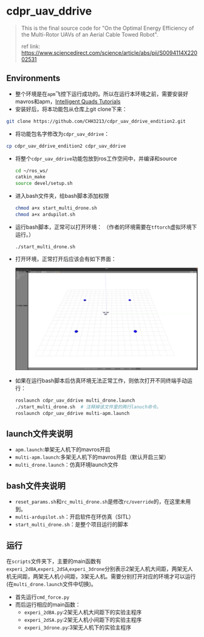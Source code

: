 # cdpr_uav_ddrive

> This is the final source code for "On the Optimal Energy Efficiency of the Multi-Rotor UAVs of an Aerial Cable Towed Robot".
> 
> ref link: https://www.sciencedirect.com/science/article/abs/pii/S0094114X22002531

## Environments
- 整个环境是在`apm`飞控下运行成功的。所以在运行本环境之前，需要安装好mavros和apm，[Intelligent Quads Tutorials](https://github.com/Intelligent-Quads/iq_tutorials)
- 安装好后，将本功能包从仓库上git clone下来：
```bash
git clone https://github.com/CHH3213/cdpr_uav_ddrive_endition2.git
```
- 将功能包名字修改为`cdpr_uav_ddrive`：

```bash
cp cdpr_uav_ddrive_endition2 cdpr_uav_ddrive
```

- 将整个`cdpr_uav_ddrive`功能包放到ros工作空间中，并编译和source

  ```bash
  cd ~/ros_ws/
  catkin_make
  source devel/setup.sh
  ```

- 进入bash文件夹，给bash脚本添加权限

  ```bash
  chmod a+x start_multi_drone.sh
  chmod a+x ardupilot.sh
  ```


- 运行bash脚本，正常可以打开环境：
  （作者的环境需要在`tftorch`虚拟环境下运行。）
  ```
  ./start_multi_drone.sh
  ```

- 打开环境，正常打开后应该会有如下界面：

  <img src="./worlds/fig/env3.png" alt="world" style="zoom:150%;" />

- 如果在运行bash脚本后仿真环境无法正常工作，则依次打开不同终端手动运行：
  ```bash
  roslaunch cdpr_uav_ddrive multi_drone.launch
  ./start_multi_drone.sh  # 注释掉该文件里的两行lanuch命令。
  roslaunch cdpr_uav_ddrive multi-apm.launch
  ```


## launch文件夹说明
- `apm.launch`:单架无人机下的mavros开启
- `multi-apm.launch`:多架无人机下的mavros开启（默认开启三架）
- `multi_drone.launch`：仿真环境launch文件

## bash文件夹说明
- `reset_params.sh`和`rc_multi_drone.sh`是修改`rc/override`的，在这里未用到。
- `multi-ardupilot.sh`：开启软件在环仿真（SITL）
- `start_multi_drone.sh`：是整个项目运行的脚本
## 运行

在`scripts`文件夹下，主要的main函数有`experi_2dBA`,`experi_2dSA`,`experi_3drone`分别表示2架无人机大间距，两架无人机无间距，两架无人机小间距，3架无人机。需要分别打开对应的环境才可以运行(在`multi_drone.launch`文件中切换)。
- 首先运行`cmd_force.py`
- 而后运行相应的main函数：
  - `experi_2dBA.py`:2架无人机大间距下的实验主程序
  - `experi_2dSA.py`:2架无人机小间距下的实验主程序
  - `experi_3drone.py`:3架无人机下的实验主程序

